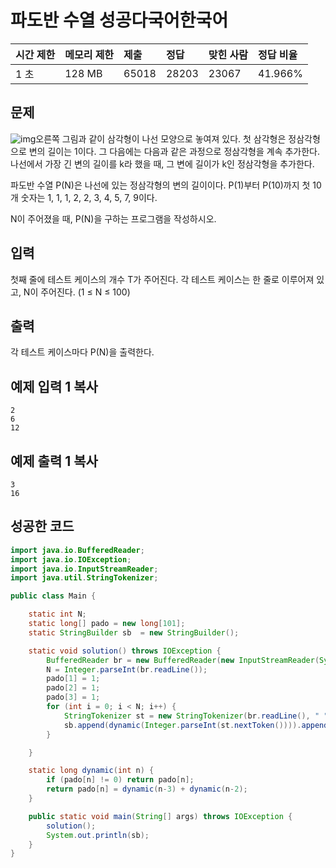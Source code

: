 # 파도반 수열 성공다국어한국어  

| 시간 제한 | 메모리 제한 | 제출  | 정답  | 맞힌 사람 | 정답 비율 |
| :-------- | :---------- | :---- | :---- | :-------- | :-------- |
| 1 초      | 128 MB      | 65018 | 28203 | 23067     | 41.966%   |

## 문제

![img](https://www.acmicpc.net/upload/images/pandovan.png)오른쪽 그림과 같이 삼각형이 나선 모양으로 놓여져 있다. 첫 삼각형은 정삼각형으로 변의 길이는 1이다. 그 다음에는 다음과 같은 과정으로 정삼각형을 계속 추가한다. 나선에서 가장 긴 변의 길이를 k라 했을 때, 그 변에 길이가 k인 정삼각형을 추가한다.

파도반 수열 P(N)은 나선에 있는 정삼각형의 변의 길이이다. P(1)부터 P(10)까지 첫 10개 숫자는 1, 1, 1, 2, 2, 3, 4, 5, 7, 9이다.

N이 주어졌을 때, P(N)을 구하는 프로그램을 작성하시오.

## 입력

첫째 줄에 테스트 케이스의 개수 T가 주어진다. 각 테스트 케이스는 한 줄로 이루어져 있고, N이 주어진다. (1 ≤ N ≤ 100)

## 출력

각 테스트 케이스마다 P(N)을 출력한다.

## 예제 입력 1 복사

```
2
6
12
```

## 예제 출력 1 복사

```
3
16
```



## 성공한 코드

~~~java
import java.io.BufferedReader;
import java.io.IOException;
import java.io.InputStreamReader;
import java.util.StringTokenizer;

public class Main {

    static int N;
    static long[] pado = new long[101];
    static StringBuilder sb  = new StringBuilder();

    static void solution() throws IOException {
        BufferedReader br = new BufferedReader(new InputStreamReader(System.in));
        N = Integer.parseInt(br.readLine());
        pado[1] = 1;
        pado[2] = 1;
        pado[3] = 1;
        for (int i = 0; i < N; i++) {
            StringTokenizer st = new StringTokenizer(br.readLine(), " ");
            sb.append(dynamic(Integer.parseInt(st.nextToken()))).append("\n");
        }

    }

    static long dynamic(int n) {
        if (pado[n] != 0) return pado[n];
        return pado[n] = dynamic(n-3) + dynamic(n-2);
    }

    public static void main(String[] args) throws IOException {
        solution();
        System.out.println(sb);
    }
}
~~~

